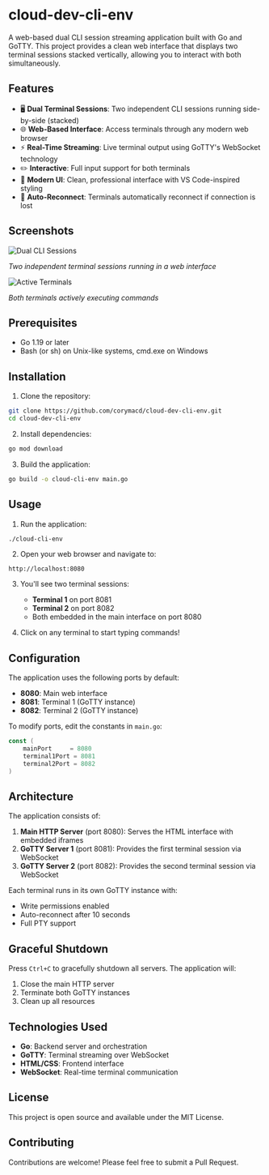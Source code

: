 # cloud-dev-cli-env

A web-based dual CLI session streaming application built with Go and GoTTY. This project provides a clean web interface that displays two terminal sessions stacked vertically, allowing you to interact with both simultaneously.

## Features

- 🖥️ **Dual Terminal Sessions**: Two independent CLI sessions running side-by-side (stacked)
- 🌐 **Web-Based Interface**: Access terminals through any modern web browser
- ⚡ **Real-Time Streaming**: Live terminal output using GoTTY's WebSocket technology
- ✏️ **Interactive**: Full input support for both terminals
- 🎨 **Modern UI**: Clean, professional interface with VS Code-inspired styling
- 🔄 **Auto-Reconnect**: Terminals automatically reconnect if connection is lost

## Screenshots

![Dual CLI Sessions](https://github.com/user-attachments/assets/49013aeb-9e63-4f0c-b227-96955d9b8360)

*Two independent terminal sessions running in a web interface*

![Active Terminals](https://github.com/user-attachments/assets/9a25da22-766a-490b-af3d-c473d874ced4)

*Both terminals actively executing commands*

## Prerequisites

- Go 1.19 or later
- Bash (or sh) on Unix-like systems, cmd.exe on Windows

## Installation

1. Clone the repository:
```bash
git clone https://github.com/corymacd/cloud-dev-cli-env.git
cd cloud-dev-cli-env
```

2. Install dependencies:
```bash
go mod download
```

3. Build the application:
```bash
go build -o cloud-cli-env main.go
```

## Usage

1. Run the application:
```bash
./cloud-cli-env
```

2. Open your web browser and navigate to:
```
http://localhost:8080
```

3. You'll see two terminal sessions:
   - **Terminal 1** on port 8081
   - **Terminal 2** on port 8082
   - Both embedded in the main interface on port 8080

4. Click on any terminal to start typing commands!

## Configuration

The application uses the following ports by default:
- **8080**: Main web interface
- **8081**: Terminal 1 (GoTTY instance)
- **8082**: Terminal 2 (GoTTY instance)

To modify ports, edit the constants in `main.go`:
```go
const (
    mainPort     = 8080
    terminal1Port = 8081
    terminal2Port = 8082
)
```

## Architecture

The application consists of:

1. **Main HTTP Server** (port 8080): Serves the HTML interface with embedded iframes
2. **GoTTY Server 1** (port 8081): Provides the first terminal session via WebSocket
3. **GoTTY Server 2** (port 8082): Provides the second terminal session via WebSocket

Each terminal runs in its own GoTTY instance with:
- Write permissions enabled
- Auto-reconnect after 10 seconds
- Full PTY support

## Graceful Shutdown

Press `Ctrl+C` to gracefully shutdown all servers. The application will:
1. Close the main HTTP server
2. Terminate both GoTTY instances
3. Clean up all resources

## Technologies Used

- **Go**: Backend server and orchestration
- **GoTTY**: Terminal streaming over WebSocket
- **HTML/CSS**: Frontend interface
- **WebSocket**: Real-time terminal communication

## License

This project is open source and available under the MIT License.

## Contributing

Contributions are welcome! Please feel free to submit a Pull Request.